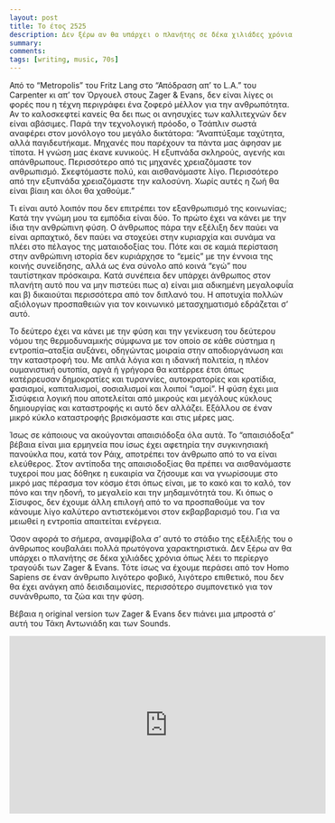 ```yaml
---
layout: post
title: Το έτος 2525
description: Δεν ξέρω αν θα υπάρχει ο πλανήτης σε δέκα χιλιάδες χρόνια όπως λέει το περίεργο τραγούδι των Zager & Evans. Τότε ίσως να έχουμε περάσει από τον Homo Sapiens σε έναν άνθρωπο λιγότερο φοβικό, λιγότερο επιθετικό, που δεν θα έχει ανάγκη από δεισιδαιμονίες, περισσότερο συμπονετικό για τον συνάνθρωπο, τα ζώα και την φύση.
summary: 
comments: 
tags: [writing, music, 70s]
---
```


Από το “Metropolis” του Fritz Lang στο “Απόδραση απ’ το L.A.” του Carpenter κι απ’ τον Όργουελ στους Zager & Evans, δεν είναι λίγες οι φορές που η τέχνη περιγράφει ένα ζοφερό μέλλον για την ανθρωπότητα. Αν το καλοσκεφτεί κανείς θα δει πως οι ανησυχίες των καλλιτεχνών δεν είναι αβάσιμες. Παρά την τεχνολογική πρόοδο, ο Τσάπλιν σωστά αναφέρει στον μονόλογο του μεγάλο δικτάτορα: “Αναπτύξαμε ταχύτητα, αλλά παγιδευτήκαμε. Μηχανές που παρέχουν τα πάντα μας άφησαν με τίποτα. Η γνώση μας έκανε κυνικούς. Η εξυπνάδα σκληρούς, αγενής και απάνθρωπους. Περισσότερο από τις μηχανές χρειαζόμαστε τον ανθρωπισμό. Σκεφτόμαστε πολύ, και αισθανόμαστε λίγο. Περισσότερο από την εξυπνάδα χρειαζόμαστε την καλοσύνη. Χωρίς αυτές η ζωή θα είναι βίαιη και όλοι θα χαθούμε.”

Τι είναι αυτό λοιπόν που δεν επιτρέπει τον εξανθρωπισμό της κοινωνίας; Κατά την γνώμη μου τα εμπόδια είναι δύο. Το πρώτο έχει να κάνει με την ίδια την ανθρώπινη φύση. Ο άνθρωπος πάρα την εξέλιξη δεν παύει να είναι αρπαχτικό, δεν παύει να στοχεύει στην κυριαρχία και συνάμα να πλέει στο πέλαγος της ματαιοδοξίας του. Πότε και σε καμιά περίσταση στην ανθρώπινη ιστορία δεν κυριάρχησε το “εμείς” με την έννοια της κοινής συνείδησης, αλλά ως ένα σύνολο από κοινά “εγώ” που ταυτίστηκαν πρόσκαιρα. Κατά συνέπεια δεν υπάρχει άνθρωπος στον πλανήτη αυτό που να μην πιστεύει πως α) είναι μια αδικημένη μεγαλοφυΐα και β) δικαιούται περισσότερα από τον διπλανό του. Η αποτυχία πολλών αξιόλογων προσπαθειών για τον κοινωνικό μετασχηματισμό εδράζεται σ’ αυτό. 

Το δεύτερο έχει να κάνει με την φύση και την γενίκευση του δεύτερου νόμου της θερμοδυναμικής σύμφωνα με τον οποίο σε κάθε σύστημα η εντροπία–αταξία αυξάνει, οδηγώντας μοιραία στην αποδιοργάνωση και την καταστροφή του. Με απλά λόγια και η ιδανική πολιτεία, η πλέον ουμανιστική ουτοπία, αργά ή γρήγορα θα κατέρρεε έτσι όπως κατέρρευσαν δημοκρατίες και τυραννίες, αυτοκρατορίες και κρατίδια, φασισμοί, καπιταλισμοί, σοσιαλισμοί και λοιποί “ισμοί”. Η φύση έχει μια Σισύφεια λογική που αποτελείται από μικρούς και μεγάλους κύκλους δημιουργίας και καταστροφής κι αυτό δεν αλλάζει. Εξάλλου σε έναν μικρό κύκλο καταστροφής βρισκόμαστε και στις μέρες μας.

Ίσως σε κάποιους να ακούγονται απαισιόδοξα όλα αυτά. Το “απαισιόδοξα” βέβαια είναι μια ερμηνεία που ίσως έχει αφετηρία την συγκινησιακή πανούκλα που, κατά τον Ράιχ, αποτρέπει τον άνθρωπο από το να είναι ελεύθερος. Στον αντίποδα της απαισιοδοξίας θα πρέπει να αισθανόμαστε τυχεροί που μας δόθηκε η ευκαιρία να ζήσουμε και να γνωρίσουμε στο μικρό μας πέρασμα τον κόσμο έτσι όπως είναι, με το κακό και το καλό, τον πόνο και την ηδονή, το μεγαλείο και την μηδαμινότητά του. Κι όπως ο Σίσυφος, δεν έχουμε άλλη επιλογή από το να προσπαθούμε να τον κάνουμε λίγο καλύτερο αντιστεκόμενοι στον εκβαρβαρισμό του. Για να μειωθεί η εντροπία απαιτείται ενέργεια.

Όσον αφορά το σήμερα, αναμφίβολα σ’ αυτό το στάδιο της εξέλιξής του ο άνθρωπος κουβαλάει πολλά πρωτόγονα χαρακτηριστικά. Δεν ξέρω αν θα υπάρχει ο πλανήτης σε δέκα χιλιάδες χρόνια όπως λέει το περίεργο τραγούδι των Zager & Evans. Τότε ίσως να έχουμε περάσει από τον Homo Sapiens σε έναν άνθρωπο λιγότερο φοβικό, λιγότερο επιθετικό, που δεν θα έχει ανάγκη από δεισιδαιμονίες, περισσότερο συμπονετικό για τον συνάνθρωπο, τα ζώα και την φύση.

Βέβαια η original version των Zager & Evans δεν πιάνει μια μπροστά σ’ αυτή του Τάκη Αντωνιάδη και των Sounds.

<div class="youtube-embed-container">
	<iframe width="560" height="315" src="https://www.youtube.com/embed/-cn0dvl1qtI" title="YouTube video player" frameborder="0" allow="accelerometer; autoplay; clipboard-write; encrypted-media; gyroscope; picture-in-picture" allowfullscreen></iframe>
</div>